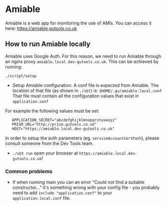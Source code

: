 # Amiable
Amiable is a web app for monitoring the use of AMIs.
You can access it here:
https://amiable.gutools.co.uk


## How to run Amiable locally
Amiable uses Google Auth. For this reason, we need to run Amiable through an nginx proxy `amiable.local.dev-gutools.co.uk`. 
This can be achieved by running:

```shell script
./script/setup
```
 
 - Setup Amiable configuration.
 A conf file is expected from Amiable.
 The location of that file (as shown in `./sbt`) is: `$HOME/.gu/amiable.local.conf`
 That file must contain all the configuration values that exist in `application.conf`
 
 For example the following values must be set:
 ```
    APPLICATION_SECRET="abcdefghijklmnopqrstuvwxyz"
    PRISM_URL="http://prism.gutools.co.uk"
    HOST="https://amiable.local.dev-gutools.co.uk"
 ```
 In order to setup the auth parameters (eg. `serviceAccountCertPath`),
 please consult someone from the Dev Tools team.
 
 - `./sbt run` open your browser at `https://amiable.local.dev-gutools.co.uk`!
 
### Common problems
 - If when running main you can an error "Could not find a suitable constructor..." it's something wrong with your
 config file - you probably need to add `include "application.conf"` to your `application.local.conf` file.

